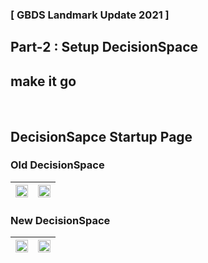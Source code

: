 ### [ GBDS Landmark Update 2021 ]

## Part-2 : Setup DecisionSpace



## make it go


<!-- [link-same-directory](./F2.md#section) -->
<!-- [link-1-directory-up](../F2.md#section) -->

<br>

<!--
## Register for a Landmark Account

If you want to use access the DecisionSpace the new Learning tools

<https://identity.halliburton.com/CustomSelfReg/register.jsp?xHalTemp=ienergy>


<img src="../img/get-started/account-1-register.png" width="100%" />
<img src="../img/get-started/account-2-login.png" width="100%" />
<img src="../img/get-started/account-3-profile.png" width="100%" />
<img src="../img/get-started/account-4-learning.png" width="100%" />
<img src="../img/get-started/account-5-learning-library.png" width="100%" />

-->

## DecisionSapce Startup Page

### Old DecisionSpace

| <img src="../img/get-started/ep2-startup-page-1.png" width="100%"/> | <img src="../img/get-started/ep2-startup-page-2.png" width="100%"/> |
|---------------------------------------------------------------------|---------------------------------------------------------------------|

### New DecisionSpace

| <img src="../img/get-started/ep2-startup-page-1.png" width="100%"/> | <img src="../img/get-started/ep2-startup-page-2.png" width="100%"/> |
|---------------------------------------------------------------------|---------------------------------------------------------------------|

